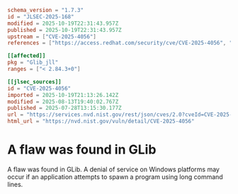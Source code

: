 ```toml
schema_version = "1.7.3"
id = "JLSEC-2025-168"
modified = 2025-10-19T22:31:43.957Z
published = 2025-10-19T22:31:43.957Z
upstream = ["CVE-2025-4056"]
references = ["https://access.redhat.com/security/cve/CVE-2025-4056", "https://bugzilla.redhat.com/show_bug.cgi?id=2362826", "https://gitlab.gnome.org/GNOME/glib/-/issues/3668"]

[[affected]]
pkg = "Glib_jll"
ranges = ["< 2.84.3+0"]

[[jlsec_sources]]
id = "CVE-2025-4056"
imported = 2025-10-19T21:13:26.142Z
modified = 2025-08-13T19:40:02.767Z
published = 2025-07-28T13:15:30.177Z
url = "https://services.nvd.nist.gov/rest/json/cves/2.0?cveId=CVE-2025-4056"
html_url = "https://nvd.nist.gov/vuln/detail/CVE-2025-4056"
```

# A flaw was found in GLib

A flaw was found in GLib. A denial of service on Windows platforms may occur if an application attempts to spawn a program using long command lines.

